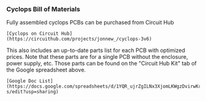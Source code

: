 ### Cyclops Bill of Materials


Fully assembled cyclops PCBs can be purchased from Circuit Hub

    [Cyclops on Circuit Hub](https://circuithub.com/projects/jonnew_/cyclops-3v6)

This also includes an up-to-date parts list for each PCB with optimized prices. Note that these parts are for a single PCB without the enclosure, power supply, etc. Those parts can be found on the "Circuit Hub Kit" tab of the Google spreadsheet above.

    [Google Doc List](https://docs.google.com/spreadsheets/d/1YQR_ujrZgILNx3XjomLKWgzDvirwKrKaRbVVzmBgk-s/edit?usp=sharing)
